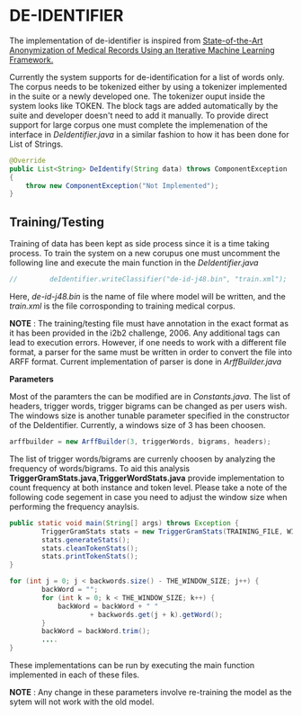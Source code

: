 DE-IDENTIFIER
=============
The implementation of de-identifier is inspired from [State-of-the-Art Anonymization of Medical Records Using an Iterative Machine Learning Framework.](http://www.ncbi.nlm.nih.gov/pubmed/17823086) 

Currently the system supports for de-identification for a list of words only. The corpus needs to be tokenized either by using a tokenizer implemented in the suite or a newly developed one. The tokenizer ouput inside the system looks like <block>TOKEN</block>. The block tags are added automatically by the suite and developer doesn't need to add it manually. To provide direct support for large corpus one must complete the implemenation of the interface in *DeIdentifier.java* in a similar fashion to how it has been done for List of Strings.

```java
@Override
public List<String> DeIdentify(String data) throws ComponentException
{
    throw new ComponentException("Not Implemented");
}
```


Training/Testing
----------------

Training of data has been kept as side process since it is a time taking process. To train the system on a new corupus one must uncomment the following line and execute the main function in the *DeIdentifier.java*
```java
//        deIdentifier.writeClassifier("de-id-j48.bin", "train.xml");
``` 
Here, *de-id-j48.bin* is the name of file where model will be written, and the *train.xml* is the file corrosponding to training medical corpus.

**NOTE** : The training/testing file must have annotation in the exact format as it has been provided in the i2b2 challenge, 2006. Any additional tags can lead to execution errors. However, if one needs to work with a different file format, a parser for the same must be written in order to convert the file into ARFF format. Current implementation of parser is done in *ArffBuilder.java*

__Parameters__

Most of the paramters the can be modified are in *Constants.java*. The list of headers, trigger words, trigger bigrams can be changed as per users wish. The windows size is another tunable parameter specified in the constructor of the DeIdentifier. Currently, a windows size of 3  has been choosen.
```java
arffbuilder = new ArffBuilder(3, triggerWords, bigrams, headers);
```
The list of trigger words/bigrams are currenly choosen by analyzing the frequency of words/bigrams. To aid this analysis **TriggerGramStats.java**,**TriggerWordStats.java** provide implementation to count frequency at both instance and token level. Please take a note of the following code segement in case you need to adjust the window size when performing the frequency anaylsis.
```java
public static void main(String[] args) throws Exception {
		TriggerGramStats stats = new TriggerGramStats(TRAINING_FILE, WINDOW_SIZE);
		stats.generateStats();
		stats.cleanTokenStats();
		stats.printTokenStats();
}
```
```java
for (int j = 0; j < backwords.size() - THE_WINDOW_SIZE; j++) {
		backWord = "";
		for (int k = 0; k < THE_WINDOW_SIZE; k++) {
			backWord = backWord + " "
					+ backwords.get(j + k).getWord();
		}
		backWord = backWord.trim();
		....
}
```
These implementations can be run by executing the main function implemented in each of these files.


**NOTE** : Any change in these parameters involve re-training the model as the sytem will not work with the old model.
